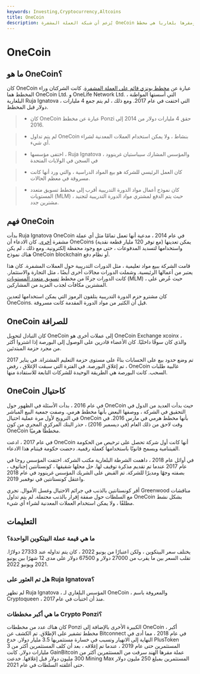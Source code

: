 ```yaml
---
keywords: Investing,Cryptocurrency,Altcoins
title: OneCoin
description: يُزعم أن شبكة العملة المشفرة OneCoin ومقرها بلغاريا هي مخطط Ponzi.
---
```


# OneCoin
## ما هو OneCoin؟

كان OneCoin عبارة عن [مخطط بونزي قائم على العملة المشفرة](/ponzischeme). كانت الشركتان وراء المخطط هما OneCoin Ltd. و OneLife Network Ltd. ، التي أسستها المواطنة البلغارية Ruja Ignatova ، التي اختفت في عام 2017. ومع ذلك ، لم يتم جمع 4 مليارات دولار قبل المخطط.

> - كان OneCoin عبارة عن مخطط Ponzi حقق 4 مليارات دولار من 2014 إلى 2016.

> - لم يتم تداول OneCoin بنشاط ، ولا يمكن استخدام العملات المعدنية لشراء أي شيء.

> - اختفى مؤسسها ، Ruja Ignatova ، والمؤسس المشارك سيباستيان غرينوود في السجن في الولايات المتحدة

> - كان العمل الرئيسي للشركة هو بيع المواد الدراسية ، والتي ورد أنها كانت مسروقة في معظم الحالات.

> - كان نموذج أعمال مواد الدورة التدريبية أقرب إلى مخطط تسويق متعدد المستويات (MLM) ، حيث يتم الدفع لمشتري مواد الدورة التدريبية لتجنيد مشترين جدد.

>

>

>

>

>

## فهم OneCoin

بدأت Ruja Ignatova OneCoin في عام 2014 ، مدعية أنها تعمل تمامًا مثل أي عملة مشفرة [أخرى](/cryptocurrency). كان الادعاء أن OneCoins يمكن تعدينها (مع توفر 120 مليار قطعة نقدية) واستخدامها لتسديد المدفوعات ، حتى مع وجود محفظة إلكترونية. ومع ذلك ، لم يكن هناك نموذج OneCoin blockchain أو نظام دفع.

قامت الشركة ببيع مواد تعليمية ، مثل الدورات التدريبية حول العملات المشفرة. كان هذا يعتبر من أعمالها الرئيسية. وشملت الدورات مجالات أخرى أيضًا ، مثل التجارة والاستثمار. كانت الدورات جزءًا من مخطط [تسويق متعدد المستويات](/multi-level-marketing) (MLM) ، حيث عُرض على المشترين مكافآت لجذب المزيد من المشاركين.

كان مشترو حزم الدورة التدريبية يتلقون الرموز التي يمكن استخدامها لتعدين OneCoins. قيل أن الكثير من مواد الدورة المقدمة كانت مسروقة.

## OneCoin للصرافة

كان التبادل لتحويل OneCoin إلى عملات أخرى هو OneCoin Exchange xcoinx ، والذي كان سوقًا داخليًا. كان الأعضاء قادرين على الوصول إلى البورصة إذا اشتروا أكثر من مجرد حزمة المبتدئين.

تم وضع حدود بيع على الحسابات بناءً على مستوى حزمة التعليم المشتراة. في يناير 2017 ، تم إغلاق البورصة. في الفترة التي سبقت الإغلاق ، رفض OneCoin غالبية طلبات السحب. كانت البورصة هي الطريقة الوحيدة للشركات التابعة للاستفادة منها.

## OneCoin كاحتيال

في عام 2016 ، بدأت الأسئلة في الظهور حول OneCoin حيث بدأت العديد من الدول في التحقيق في الشركة ، ووصفها البعض بأنها مخطط هرمي. وصفت جمعية البيع المباشر في النرويج لأول مرة عملية احتيال OneCoin بأنها مخطط هرمي في مارس 2016. في وقت لاحق من ذلك العام (في ديسمبر 2016) ، حذر البنك المركزي المجري من كون OneCoin مخططًا هرميًا.

في عام 2017 ، ادعت OneCoin أنها كانت أول شركة تحصل على ترخيص من الحكومة الفيتنامية ويسمح قانونًا باستخدامها كعملة رقمية. دحضت حكومة فيتنام هذا الادعاء.

في أوائل عام 2018 ، داهمت الشرطة البلغارية مكتب الشركة. اختفت المؤسس روجا في عام 2017 عندما تم تقديم مذكرة توقيف لها. حل محلها شقيقها ، كونستانتين إجناتوف ، بصفته وجهًا ومديرًا للشركة. تم القبض على الشريك المؤسس غرينوود في عام 2018 واعتقل كونستانتين في نوفمبر 2019.

أقر كونستانتين بالذنب في جرائم الاحتيال وغسل الأموال. تجري Greenwood مناقشات مع السلطات حول صفقة إقرار بالذنب محتملة. لم يتم تداول OneCoin بشكل نشط مطلقًا ، ولا يمكن استخدام العملات المعدنية لشراء أي شيء.

## التعليمات

### ما هي قيمة عملة البيتكوين الواحدة؟

يختلف سعر البيتكوين ، ولكن اعتبارًا من يونيو 2022 ، كان يتم تداوله عند 27333 دولارًا. تقلب السعر بين ما يقرب من 27000 دولار و 67500 دولار على مدى 12 شهرًا بين يونيو 2021 ويونيو 2022.

### هل تم العثور على Ruja Ignatova؟

لم تظهر Ruja Ignatova ، المؤسس البلغاري لـ OneCoin ، والمعروفة باسم Cryptoqueen ، منذ أن اختبأت في عام 2017.

### ما هي أكبر مخططات Crypto Ponzi؟

كان هناك عدد من مخططات Ponzi الكبيرة الأخرى بالإضافة إلى OneCoin ، أكبر مخطط تشفير على الإطلاق. تم الكشف عن Bitconnect في عام 2018 ، مما أدى في النهاية إلى الانهيار وتسبب في خسارة مستثمريها 3.5 مليار دولار. خدع PlusToken المستثمرين حتى عام 2019 ، عندما تم إغلاقه ، بعد أن كلف المستثمرين أكثر من 3 مليارات دولار. كانت GainBitcoin عملة مقرها الهند سرقت من المستثمرين أكثر من 300 مليون دولار قبل إغلاقها. خدعت Mining Max المستثمرين بمبلغ 250 مليون دولار حتى أغلقته السلطات في عام 2021.

